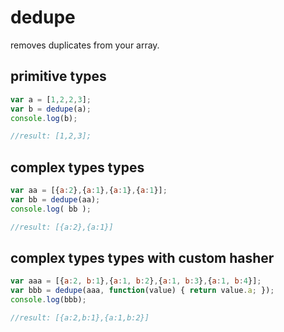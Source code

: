 # dedupe

removes duplicates from your array.

## primitive types
```javascript
var a = [1,2,2,3];
var b = dedupe(a);
console.log(b);

//result: [1,2,3];
```

## complex types types
```javascript
var aa = [{a:2},{a:1},{a:1},{a:1}];
var bb = dedupe(aa);
console.log( bb );

//result: [{a:2},{a:1}]
```

## complex types types with custom hasher
```javascript
var aaa = [{a:2, b:1},{a:1, b:2},{a:1, b:3},{a:1, b:4}];
var bbb = dedupe(aaa, function(value) { return value.a; });
console.log(bbb);

//result: [{a:2,b:1},{a:1,b:2}]
```